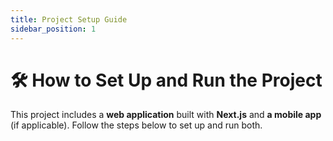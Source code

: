 ```yaml
---
title: Project Setup Guide
sidebar_position: 1
---
```

# 🛠️ How to Set Up and Run the Project

This project includes a **web application** built with **Next.js** and **a mobile app** (if applicable). Follow the steps below to set up and run both.
